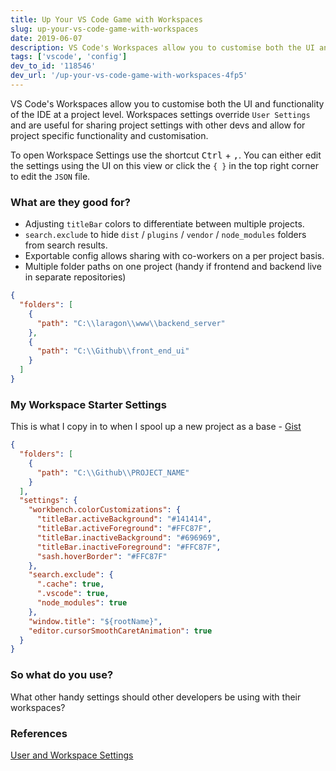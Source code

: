```yaml
---
title: Up Your VS Code Game with Workspaces
slug: up-your-vs-code-game-with-workspaces
date: 2019-06-07
description: VS Code's Workspaces allow you to customise both the UI and functionality of the IDE at a project level.
tags: ['vscode', 'config']
dev_to_id: '118546'
dev_url: '/up-your-vs-code-game-with-workspaces-4fp5'
---
```


VS Code's Workspaces allow you to customise both the UI and functionality of the IDE at a project level. Workspaces settings override `User Settings` and are useful for sharing project settings with other devs and allow for project specific functionality and customisation.

To open Workspace Settings use the shortcut <kbd>Ctrl</kbd> + <kbd>,</kbd>. You can either edit the settings using the UI on this view or click the `{ }` in the top right corner to edit the `JSON` file.

### What are they good for?

- Adjusting `titleBar` colors to differentiate between multiple projects.
- `search.exclude` to hide `dist` / `plugins` / `vendor` / `node_modules` folders from search results.
- Exportable config allows sharing with co-workers on a per project basis.
- Multiple folder paths on one project (handy if frontend and backend live in separate repositories)

```json
{
  "folders": [
    {
      "path": "C:\\laragon\\www\\backend_server"
    },
    {
      "path": "C:\\Github\\front_end_ui"
    }
  ]
}
```

### My Workspace Starter Settings

This is what I copy in to when I spool up a new project as a base - <a href="https://gist.github.com/lukethacoder/eecfc34c9c2bc63e87947d55d5b8b786" target="_blank">Gist</a>

```json
{
  "folders": [
    {
      "path": "C:\\Github\\PROJECT_NAME"
    }
  ],
  "settings": {
    "workbench.colorCustomizations": {
      "titleBar.activeBackground": "#141414",
      "titleBar.activeForeground": "#FFC87F",
      "titleBar.inactiveBackground": "#696969",
      "titleBar.inactiveForeground": "#FFC87F",
      "sash.hoverBorder": "#FFC87F"
    },
    "search.exclude": {
      ".cache": true,
      ".vscode": true,
      "node_modules": true
    },
    "window.title": "${rootName}",
    "editor.cursorSmoothCaretAnimation": true
  }
}
```

### So what do you use?

What other handy settings should other developers be using with their workspaces?

### References

[User and Workspace Settings](https://code.visualstudio.com/docs/getstarted/settings)